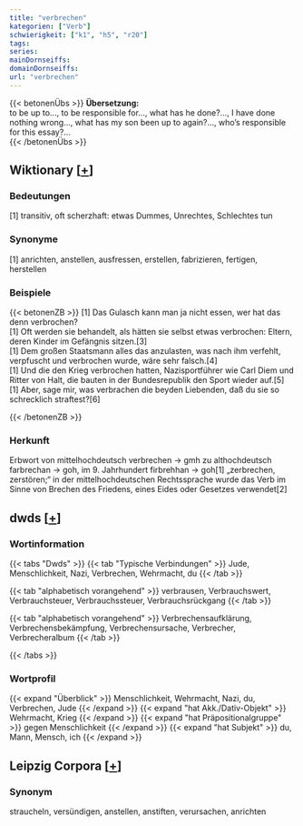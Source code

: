 ```yaml
---
title: "verbrechen"
kategorien: ["Verb"]
schwierigkeit: ["k1", "h5", "r20"]
tags:
series:
mainDornseiffs:
domainDornseiffs:
url: "verbrechen"
---
```


{{< betonenÜbs >}}
**Übersetzung:**  
to be up to..., to be responsible for..., what has he done?..., I have done nothing wrong..., what has my son been up to again?..., who’s responsible for this essay?...  
{{< /betonenÜbs >}}

## Wiktionary [[+](https://de.wiktionary.org/wiki/verbrechen)]

### Bedeutungen
[1] transitiv, oft scherzhaft: etwas Dummes, Unrechtes, Schlechtes tun  

### Synonyme
[1] anrichten, anstellen, ausfressen, erstellen, fabrizieren, fertigen, herstellen  

### Beispiele
{{< betonenZB >}}
[1] Das Gulasch kann man ja nicht essen, wer hat das denn verbrochen?  
[1] Oft werden sie behandelt, als hätten sie selbst etwas verbrochen: Eltern, deren Kinder im Gefängnis sitzen.[3]  
[1] Dem großen Staatsmann alles das anzulasten, was nach ihm verfehlt, verpfuscht und verbrochen wurde, wäre sehr falsch.[4]  
[1] Und die den Krieg verbrochen hatten, Nazisportführer wie Carl Diem und Ritter von Halt, die bauten in der Bundesrepublik den Sport wieder auf.[5]  
[1] Aber, sage mir, was verbrachen die beyden Liebenden, daß du sie so schrecklich straftest?[6]  

{{< /betonenZB >}}
### Herkunft
Erbwort von mittelhochdeutsch verbrechen → gmh zu althochdeutsch farbrechan → goh, im 9. Jahrhundert firbrehhan → goh[1] „zerbrechen, zerstören;“ in der mittelhochdeutschen Rechtssprache wurde das Verb im Sinne von Brechen des Friedens, eines Eides oder Gesetzes verwendet[2]  



## dwds [[+](https://www.dwds.de/wb/verbrechen)]

### Wortinformation
{{< tabs "Dwds" >}}
{{< tab "Typische Verbindungen" >}}
Jude, Menschlichkeit, Nazi, Verbrechen, Wehrmacht, du
{{< /tab >}}

{{< tab "alphabetisch vorangehend" >}}
verbrausen, Verbrauchswert, Verbrauchsteuer, Verbrauchssteuer, Verbrauchsrückgang
{{< /tab >}}

{{< tab "alphabetisch vorangehend" >}}
Verbrechensaufklärung, Verbrechensbekämpfung, Verbrechensursache, Verbrecher, Verbrecheralbum
{{< /tab >}}

{{< /tabs >}}

### Wortprofil
{{< expand "Überblick" >}} Menschlichkeit, Wehrmacht, Nazi, du, Verbrechen, Jude {{< /expand >}}
{{< expand "hat Akk./Dativ-Objekt" >}} Wehrmacht, Krieg {{< /expand >}}
{{< expand "hat Präpositionalgruppe" >}} gegen Menschlichkeit {{< /expand >}}
{{< expand "hat Subjekt" >}} du, Mann, Mensch, ich {{< /expand >}}

## Leipzig Corpora [[+](https://corpora.uni-leipzig.de/en/res?word=verbrechen&corpusId=deu_newscrawl-public_2018)]


### Synonym
straucheln, versündigen, anstellen, anstiften, verursachen, anrichten

